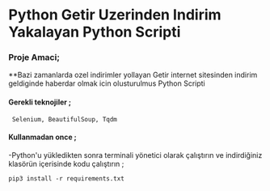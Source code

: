 # Python Getir Uzerinden Indirim Yakalayan Python Scripti
 
### Proje Amaci;
 **Bazi zamanlarda ozel indirimler yollayan Getir internet sitesinden indirim geldiginde haberdar olmak icin olusturulmus Python Scripti



#### Gerekli teknojiler ;

	 Selenium, BeautifulSoup, Tqdm

#### Kullanmadan once ;

-Python'u yükledikten sonra terminali yönetici olarak çalıştırın ve indirdiğiniz klasörün içerisinde kodu çalıştırın ;

	pip3 install -r requirements.txt



